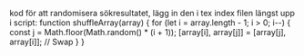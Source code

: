 kod för att randomisera sökresultatet, lägg in den i tex index filen längst upp i script: function shuffleArray(array) {
            for (let i = array.length - 1; i > 0; i--) {
                const j = Math.floor(Math.random() * (i + 1));
                [array[i], array[j]] = [array[j], array[i]]; // Swap
            }
        }